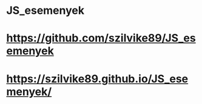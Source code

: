 # JS_esemenyek
# https://github.com/szilvike89/JS_esemenyek
# https://szilvike89.github.io/JS_esemenyek/